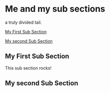 <!-- Generated Document do not edit! -->

# Me and my sub sections #

a truly divided tail.

[My First Sub Section](#my-first-sub-section)

[My second Sub Section](#my-second-sub-section)

## My First Sub Section ##

This sub section rocks!

## My second Sub Section ##

<!-- Generated Document do not edit! -->
